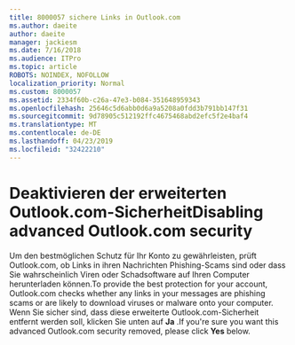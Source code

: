 ```yaml
---
title: 8000057 sichere Links in Outlook.com
ms.author: daeite
author: daeite
manager: jackiesm
ms.date: 7/16/2018
ms.audience: ITPro
ms.topic: article
ROBOTS: NOINDEX, NOFOLLOW
localization_priority: Normal
ms.custom: 8000057
ms.assetid: 2334f60b-c26a-47e3-b084-351648959343
ms.openlocfilehash: 25646c5d6abb0d6a9a5208a0fdd3b791bb147f31
ms.sourcegitcommit: 9d78905c512192ffc4675468abd2efc5f2e4baf4
ms.translationtype: MT
ms.contentlocale: de-DE
ms.lasthandoff: 04/23/2019
ms.locfileid: "32422210"
---
```

# <a name="disabling-advanced-outlookcom-security"></a><span data-ttu-id="ac6b3-102">Deaktivieren der erweiterten Outlook.com-Sicherheit</span><span class="sxs-lookup"><span data-stu-id="ac6b3-102">Disabling advanced Outlook.com security</span></span>

<span data-ttu-id="ac6b3-103">Um den bestmöglichen Schutz für Ihr Konto zu gewährleisten, prüft Outlook.com, ob Links in ihren Nachrichten Phishing-Scams sind oder dass Sie wahrscheinlich Viren oder Schadsoftware auf Ihren Computer herunterladen können.</span><span class="sxs-lookup"><span data-stu-id="ac6b3-103">To provide the best protection for your account, Outlook.com checks whether any links in your messages are phishing scams or are likely to download viruses or malware onto your computer.</span></span> <span data-ttu-id="ac6b3-104">Wenn Sie sicher sind, dass diese erweiterte Outlook.com-Sicherheit entfernt werden soll, klicken Sie unten auf **Ja** .</span><span class="sxs-lookup"><span data-stu-id="ac6b3-104">If you're sure you want this advanced Outlook.com security removed, please click **Yes** below.</span></span> 
  

